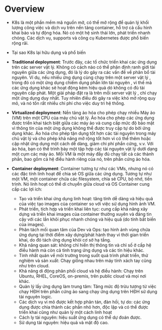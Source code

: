 # Overview
- K8s là một phần mềm mã nguồn mở, có thể mở rộng để quản lý khối lượng công việc và dịch vụ trên nền tảng container, hỗ trợ cả cấu hình khai báo và tự động hóa. Nó có một hệ sinh thái lớn, phát triển nhanh chóng. Các dịch vụ, supports và công cụ Kubernetes được phổ biến rộng rãi.
- Tại sao K8s lại hữu dụng và phổ biến

- **Traditional deployment**: Trước đây, các tổ chức triển khai các ứng dụng trên các server vật lý. Không có cách nào có thể phân định ranh giới tài nguyên giữa các ứng dụng, đó là lý do gây ra các vấn đề về phân bổ tài nguyên. Ví dụ, nếu nhiều ứng dụng cùng chạy trên một server vật lý , trong đó có một ứng dụng chiếm dụng phần lớn tài nguyên , vì thế mà các ứng dụng khác sẽ hoạt động kém hiệu quả dó không có đủ tài nguyên cấp phát. Một giải pháp đặt ra là trên mỗi server vật lý , chỉ chạy một ứng dụng duy nhất. Tuy nhiên điều đó gây ra việc khó mở rộng quy mô, và nó tốn rất nhiều chi phí  cho việc duy trì hệ thống.
- **Virtualized deployment**: Nền tảng ảo hóa cho phép chạy nhiều Máy ảo (VM) trên một CPU của máy chủ vật lý. Ảo hóa cho phép các ứng dụng được triển khai tách biệt giữa các máy ảo và cung cấp mức độ bảo mật vì thông tin của một ứng dụng không thể được truy cập tự do bởi ứng dụng khác. 
  Ảo hóa cho phép tận dụng tốt hơn các tài nguyên trong máy chủ vật lý và cho phép khả năng mở rộng tốt hơn vì có thể thêm hoặc cập nhật ứng dụng một cách dễ dàng, giảm chi phí phần cứng, v.v. Với ảo hóa, bạn có thể trình bày một tập hợp các tài nguyên vật lý dưới dạng một cụm các máy ảo. Mỗi VM là một máy đầy đủ chạy tất cả các thành phần, bao gồm cả hệ điều hành riêng của nó, trên phần cứng ảo hóa.
- **Container deployment**: Container tương tự như các VMs, nhưng nó có các đặc tính linh hoạt để chia sẻ OS giữa các ứng dụng. Tương tự như một VM, một container chứa các filesystem, chỉa sẻ CPU, bộ nhớ, tiến trình. Nó linh hoạt có thể di chuyển giữa cloud và OS
  Container cung cấp các lợi ích:
  + Tạo và triển khai ứng dụng linh hoạt: tăng tính dễ dàng và hiệu quả của việc tạo images của container so với việc sử dụng hình ảnh VM.
  + Phát triển, tích hợp và triển khai liên tục: cung cấp khả năng xây dựng và triển khai images của container thường xuyên và đáng tin cậy với các lần khôi phục nhanh chóng và hiệu quả (do tính bất biến của images).
  + Phân tách mối quan tâm của Dev và Ops: tạo hình ảnh vùng chứa ứng dụng tại thời điểm xây dựng/phát hành thay vì thời gian triển khai, do đó tách ứng dụng khỏi cơ sở hạ tầng.
  + Khả năng quan sát: không chỉ hiển thị thông tin và chỉ số ở cấp hệ điều hành mà còn cả tình trạng ứng dụng và các tín hiệu khác.
  + Tính nhất quán về môi trường trong suốt quá trình phát triển, thử nghiệm và sản xuất: Chạy giống nhau trên máy tính xách tay cũng như trên cloud.
  + Khả năng di động phân phối cloud và hệ điều hành: Chạy trên Ubuntu, RHEL, CoreOS, on-premis, trên public cloud và mọi nơi khác.
  + Quản lý lấy ứng dụng làm trung tâm: Tăng mức độ trừu tượng từ việc chạy HĐH trên phần cứng ảo sang chạy ứng dụng trên HĐH sử dụng tài nguyên logic.
  + Các dịch vụ vi mô được kết hợp phân tán, đàn hồi, tự do: các ứng dụng được chia thành các phần nhỏ hơn, độc lập và có thể được triển khai cũng như quản lý một cách linh hoạt
  + Cách ly tài nguyên: hiệu suất ứng dụng có thể dự đoán được.
  + Sử dụng tài nguyên: hiệu quả và mật độ cao.
